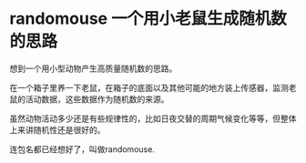# randomouse 一个用小老鼠生成随机数的思路

想到一个用小型动物产生高质量随机数的思路。

在一个箱子里养一下老鼠，在箱子的底面以及其他可能的地方装上传感器，监测老鼠的活动数据，这些数据作为随机数的来源。

虽然动物活动多少还是有些规律性的，比如日夜交替的周期气候变化等等，但整体上来讲随机性还是很好的。

连包名都已经想好了，叫做randomouse.